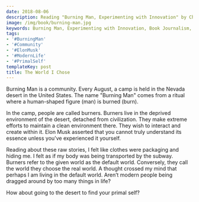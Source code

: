 ```yaml
---
date: 2018-08-06
description: Reading "Burning Man, Experimenting with Innovation" by Choi Hyeong-uk
image: /img/book/burning-man.jpg
keywords: Burning Man, Experimenting with Innovation, Book Journalism, Choi Hyeong-uk
tags:
- '#BurningMan'
- '#Community'
- '#ElonMusk'
- '#ModernLife'
- '#PrimalSelf'
templateKey: post
title: The World I Chose
---
```


Burning Man is a community. Every August, a camp is held in the Nevada desert in the United States. The name "Burning Man" comes from a ritual where a human-shaped figure (man) is burned (burn).

In the camp, people are called burners. Burners live in the deprived environment of the desert, detached from civilization. They make extreme efforts to maintain a clean environment there. They wish to interact and create within it. Elon Musk asserted that you cannot truly understand its essence unless you've experienced it yourself.

Reading about these raw stories, I felt like clothes were packaging and hiding me. I felt as if my body was being transported by the subway. Burners refer to the given world as the default world. Conversely, they call the world they choose the real world. A thought crossed my mind that perhaps I am living in the default world. Aren’t modern people being dragged around by too many things in life?

How about going to the desert to find your primal self?